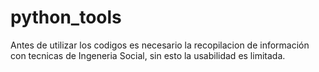 # python_tools

Antes de utilizar los codigos es necesario la recopilacion de información con tecnicas de Ingeneria Social, sin esto la usabilidad es limitada.
